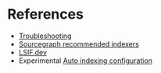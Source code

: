 # References

- [Troubleshooting](troubleshooting.md)
- [Sourcegraph recommended indexers](indexers.md)
- [LSIF.dev](https://lsif.dev/)
- <span class="badge badge-experimental">Experimental</span> [Auto indexing configuration](auto_indexing_configuration.md)
